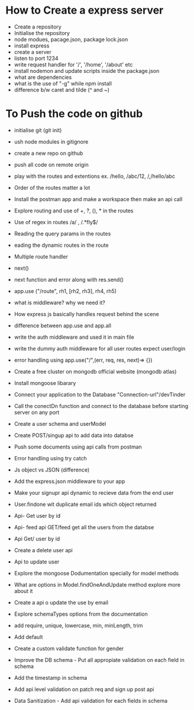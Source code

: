 # How to Create a express server

- Create a repository
- Initialise the repository
- node modues, pacage.json, package lock.json
- install express
- create a server
- listen to port 1234
- write request handler for '/', '/home', '/about' etc
- install nodemon and update scripts inside the package.json
- what are dependencies
- what is the use of "-g" while npm install
- difference b/w caret and tilde (^ and ~)

# To Push the code on github
- initialise git (git init)
- ush node modules in gitignore
- create a new repo on github
- push all code on remote origin
- play with the routes and extentions ex. /hello, /abc/12, /,/hello/abc 
- Order of the routes matter a lot
- Install the postman app and make a workspace then make an api call
- Explore routing and use of +, ?, (), * in the routes
- Use of regex in routes /a/ , /.*fly$/
- Reading the query params in the routes
- eading the dynamic routes in the route

- Multiple route handler
- next()
- next function and error along with res.send()
- app.use ("/route", rh1, [rh2, rh3], rh4, rh5) 
- what is middleware? why we need it?
- How express js basically handles request behind the scene
- difference between app.use and app.all
- write the auth middleware and used it in main file
- write the dummy auth middleware for all user routes expect user/login
- error handling using app.use("/",(err, req, res, next)=> {})

- Create a free cluster on mongodb official website (mongodb atlas)
- Install mongoose libarary
- Connect your application to the Database "Connection-url"/devTinder
- Call the conectDn function and connect to the database before starting server on any port
- Create a user schema and userModel
- Create POST/singup api to add data into databse
- Push some documents  using api calls from postman
- Error handling using try catch

- Js object vs JSON (difference)
- Add the express.json middleware to your app
- Make your signupr api dynamic to recieve data from the end user
- User.findone wit duplicate email ids which object returned
- Api- Get user by id
- Api- feed api GET/feed get all the users from the databse
- Api Get/ user by id 
- Create a delete user api
- Api to update user 
- Explore the mongoose Dodumentation specially for model methods
- What are options in Model.findOneAndUpdate method explore more about it
- Create a api o update the use by email

- Explore schemaTypes options from the documentation
- add require, unique, lowercase, min, minLength, trim
- Add default
- Create a custom validate function for gender
- Improve the DB schema - Put all appropiate validation on each field in schema 
- Add the timestamp in schema  
- Add api level validation on patch req and sign up post api
- Data Sanitization - Add api validation for each fields in schema 